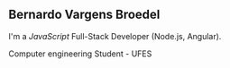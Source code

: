 ## Bernardo Vargens Broedel

I'm a _JavaScript_ Full-Stack Developer (Node.js, Angular).<br/>


Computer engineering Student - UFES
